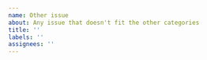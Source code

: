 ```yaml
---
name: Other issue
about: Any issue that doesn't fit the other categories
title: ''
labels: ''
assignees: ''
---
```


<!--
  Please include a brief description of the issue and any proposed solutions
  you may have.
-->

